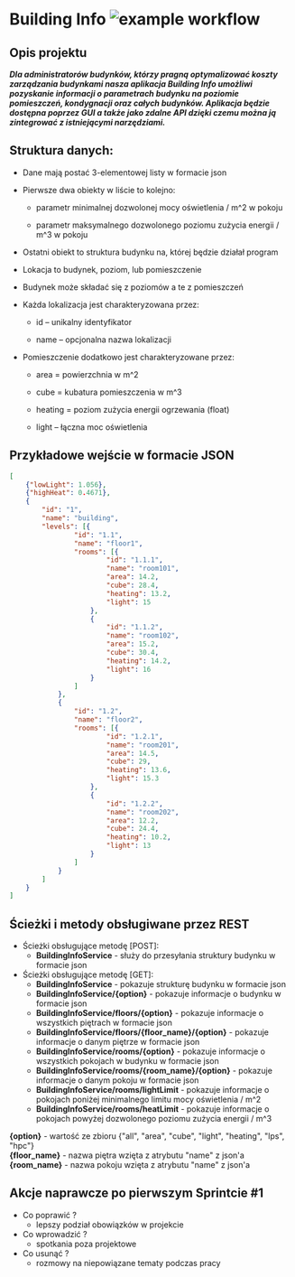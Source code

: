# Building Info ![example workflow](https://github.com/Mational/BuildingInfoIO/actions/workflows/ci.yml/badge.svg)

## Opis projektu

***Dla administratorów budynków, którzy pragną optymalizować koszty zarządzania budynkami
nasza aplikacja Building Info umożliwi pozyskanie informacji o parametrach budynku na poziomie
pomieszczeń, kondygnacji oraz całych budynków.
Aplikacja będzie dostępna poprzez GUI a także jako zdalne API dzięki czemu można ją zintegrować z istniejącymi narzędziami.***


## Struktura danych:

* Dane mają postać 3-elementowej listy w formacie json

* Pierwsze dwa obiekty w liście to kolejno:
  
  * parametr minimalnej dozwolonej mocy oświetlenia / m^2 w pokoju
  
  * parametr maksymalnego dozwolonego poziomu zużycia energii / m^3 w pokoju
  
* Ostatni obiekt to struktura budynku na, której będzie działał program

* Lokacja to budynek, poziom, lub pomieszczenie

* Budynek może składać się z poziomów a te z pomieszczeń

* Każda lokalizacja jest charakteryzowana przez:

  * id – unikalny identyfikator
   
  * name – opcjonalna nazwa lokalizacji
   
* Pomieszczenie dodatkowo jest charakteryzowane przez:
  
  * area = powierzchnia w m^2
   
  * cube = kubatura pomieszczenia w m^3
   
  * heating = poziom zużycia energii ogrzewania (float)
  
  * light – łączna moc oświetlenia

## Przykładowe wejście w formacie JSON

```json
[
    {"lowLight": 1.056},
    {"highHeat": 0.4671},
	{
		"id": "1",
		"name": "building",
		"levels": [{
				"id": "1.1",
				"name": "floor1",
				"rooms": [{
						"id": "1.1.1",
						"name": "room101",
						"area": 14.2,
						"cube": 28.4,
						"heating": 13.2,
						"light": 15
					},
					{
						"id": "1.1.2",
						"name": "room102",
						"area": 15.2,
						"cube": 30.4,
						"heating": 14.2,
						"light": 16
					}
				]
			},
			{
				"id": "1.2",
				"name": "floor2",
				"rooms": [{
						"id": "1.2.1",
						"name": "room201",
						"area": 14.5,
						"cube": 29,
						"heating": 13.6,
						"light": 15.3
					},
					{
						"id": "1.2.2",
						"name": "room202",
						"area": 12.2,
						"cube": 24.4,
						"heating": 10.2,
						"light": 13
					}
				]
			}
		]
	}
]
```

## Ścieżki i metody obsługiwane przez REST

* Ścieżki obsługujące metodę [POST]:
  * **BuildingInfoService** - służy do przesyłania struktury budynku w formacie json
* Ścieżki obsługujące metodę [GET]:
  * **BuildingInfoService** - pokazuje strukturę budynku w formacie json 
  * **BuildingInfoService/{option}** - pokazuje informacje o budynku w formacie json
  * **BuildingInfoService/floors/{option}** - pokazuje informacje o wszystkich piętrach w formacie json
  * **BuildingInfoService/floors/{floor_name}/{option}** - pokazuje informacje o danym piętrze w formacie json
  * **BuildingInfoService/rooms/{option}** - pokazuje informacje o wszystkich pokojach w budynku w formacie json
  * **BuildingInfoService/rooms/{room_name}/{option}** - pokazuje informacje o danym pokoju w formacie json
  * **BuildingInfoService/rooms/lightLimit** - pokazuje informacje o pokojach poniżej minimalnego limitu mocy oświetlenia / m^2
  * **BuildingInfoService/rooms/heatLimit** - pokazuje informacje o pokojach powyżej dozwolonego poziomu zużycia energii / m^3

**{option}** - wartość ze zbioru {"all", "area", "cube", "light", "heating", "lps", "hpc"}  
**{floor_name}** - nazwa piętra wzięta z atrybutu "name" z json'a  
**{room_name}** - nazwa pokoju wzięta z atrybutu "name" z json'a

## Akcje naprawcze po pierwszym Sprintcie #1

* Co poprawić ?
  * lepszy podział obowiązków w projekcie
* Co wprowadzić ?
  * spotkania poza projektowe
* Co usunąć ?
  * rozmowy na niepowiązane tematy podczas pracy
